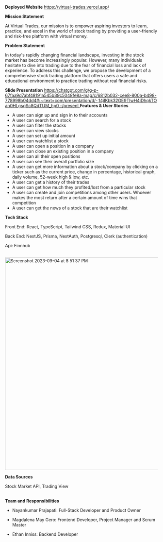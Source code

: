 **Deployed Website**
https://virtual-trades.vercel.app/

**Mission Statement**

At Virtual Trades, our mission is to empower aspiring investors to learn, practice, and excel in the world of stock trading by providing a user-friendly and risk-free platform with virtual money.

**Problem Statement**

In today's rapidly changing financial landscape, investing in the stock market has become increasingly popular. However, many individuals hesitate to dive into trading due to the fear of financial loss and lack of experience. To address this challenge, we propose the development of a comprehensive stock trading platform that offers users a safe and educational environment to practice trading without real financial risks.

**Slide Presentation**
[https://chatgpt.com/g/g-p-67faa9d7abf48191a545b39c5048fe8a-mag/c/6812b032-cee8-800a-b498-778998b04dd4#:~:text=com/presentation/d/-,14jIKbk32GE9TIwH4iDhqkTOan0HLgsqSc8QdTUM_hp0,-/present
](https://docs.google.com/presentation/d/14jIKbk32GE9TIwH4iDhqkTOan0HLgsqSc8QdTUM_hp0/present?slide=id.g27b565143fe_0_56)
**Features & User Stories**
- A user can sign up and sign in to their accounts
- A user can search for a stock
- A user can filter the stocks
- A user can view stocks
- A user can set up initial amount
- A user can watchlist a stock
- A user can open a position in a company
- A user can close an existing position in a company
- A user can all their open positions
- A user can see their overall portfolio size
- A user can get more information about a stock/company by clicking on a ticker such as the current price, change in percentage, historical graph, daily volume, 52-week high & low, etc.
- A user can get a history of their trades
- A user can get how much they profited/lost from a particular stock
- A user can create and join competitions among other users. Whoever makes the most return after a certain amount of time wins that competition
- A user can get the news of a stock that are their watchlist

**Tech Stack**

Front End: React, TypeScript, Tailwind CSS, Redux, Material UI

Back End: NextJS, Prisma, NextAuth, Postgresql, Clerk (authentication)

Api: Finnhub

<br>

<img width="700" alt="Screenshot 2023-09-04 at 8 51 37 PM" src="https://github.com/capstone-project-fullstack/VirtualTrades/assets/114107908/2dbf422d-b150-406c-8eec-db9ad1be665e">

<br>


**Data Sources**

Stock Market API, Trading View
<br></br>

**Team and Responsibilities**

- Nayankumar Prajapati: Full-Stack Developer and Product Owner

- Magdalena May Gero: Frontend Developer, Project Manager and Scrum Master
  
- Ethan Inniss: Backend Developer
